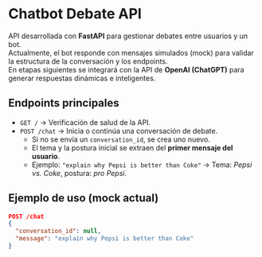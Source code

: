 # Chatbot Debate API

API desarrollada con **FastAPI** para gestionar debates entre usuarios y un bot.  
Actualmente, el bot responde con mensajes simulados (mock) para validar la estructura de la conversación y los endpoints.  
En etapas siguientes se integrará con la API de **OpenAI (ChatGPT)** para generar respuestas dinámicas e inteligentes.

## Endpoints principales

- `GET /` → Verificación de salud de la API.  
- `POST /chat` → Inicia o continúa una conversación de debate.  
  - Si no se envía un `conversation_id`, se crea uno nuevo.  
  - El tema y la postura inicial se extraen del **primer mensaje del usuario**.  
  - Ejemplo: `"explain why Pepsi is better than Coke"` → Tema: *Pepsi vs. Coke*, postura: *pro Pepsi*.

## Ejemplo de uso (mock actual)

```json
POST /chat
{
  "conversation_id": null,
  "message": "explain why Pepsi is better than Coke"
}
